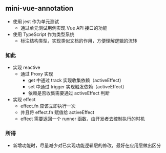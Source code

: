 ## mini-vue-annotation

- 使用 jest 作为单元测试
  - 通过单元测试用例实现 Vue API 接口的功能
- 使用 TypeScript 作为类型系统
  - 标注结构类型，实现类似文档的作用，方便理解逻辑的流转

### 如此

- 实现 reactive
  - 通过 Proxy 实现
    - get 中通过 track 实现收集依赖（activeEffect）
    - set 中通过 trigger 实现触发依赖（activeEffect）
    - 依赖是否收集需要通过 activeEffect 判断
- 实现 effect
  - effect.fn 应该立即执行一次
  - 并且将 effect.fn 赋值给 activeEffect
  - effect 需要返回一个 runner 函数，由开发者去控制执行的时机

### 所得

- 新增功能时，尽量减少对已实现功能逻辑层的修改，最好在应用层做出区分
